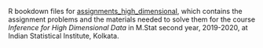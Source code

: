 R bookdown files for [assignments_high_dimensional](https://github.com/joydeepchowdhury/assignments_high_dimensional), which contains the assignment problems and the materials needed to solve them for the course _Inference for High Dimensional Data_ in M.Stat second year, 2019-2020, at Indian Statistical Institute, Kolkata.
